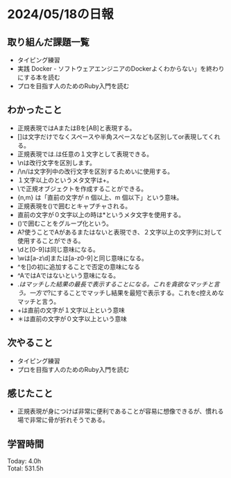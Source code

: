 # 2024/05/18の日報
## 取り組んだ課題一覧
* タイピング練習
*  実践 Docker - ソフトウェアエンジニアのDockerよくわからない」を終わりにする本を読む
*  プロを目指す人のためのRuby入門を読む
## わかったこと
*  正規表現ではAまたはBを[AB]と表現する。
  *  []は文字だけでなくスペースや半角スペースなども区別してor表現してくれる。
*  正規表現では.は任意の１文字として表現できる。
*  \nは改行文字を区別します。
*  /\n/は文字列中の改行文字を区別するためいに使用する。
*  １文字以上のというメタ文字は+。
*  \\で正規オブジェクトを作成することができる。    
*  {n,m} は「直前の文字が n 個以上、m 個以下」という意味。
*  正規表現を()で囲むとキャプチャされる。
*  直前の文字が０文字以上の時は*というメタ文字を使用する。
*  ()で囲むことをグループ化という。
*  A?使うことでAがあるまたはないと表現でき、２文字以上の文字列に対して使用することができる。
*  \dと[0-9]は同じ意味になる。
*  \wは[a-z\d]または[a-z0-9]と同じ意味になる。
*  ^を[]の初に追加することで否定の意味になる
 * ^AではAではないという意味になる。
* .*はマッチした結果の最長で表示することになる。これを貪欲なマッチと言う。一方で*?にすることでマッチし結果を最短で表示する。これをc控えめなマッチと言う。
*  +は直前の文字が１文字以上という意味
*  ＊は直前の文字が０文字以上という意味
## 次やること
* タイピング練習
* プロを目指す人のためのRuby入門を読む
## 感じたこと
* 正規表現が身につけば非常に便利であることが容易に想像できるが、慣れる場で非常に骨が折れそうである。
## 学習時間
Today: 4.0h<br>
Total: 531.5h
